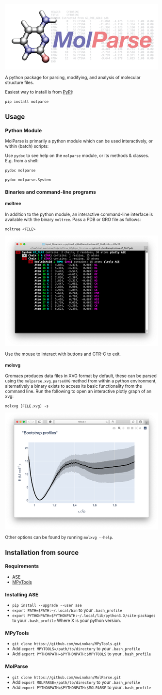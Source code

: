 ![MolParse](https://github.com/mwinokan/MolParse/blob/master/graphics/molparse-01.png?raw=true)

A python package for parsing, modifying, and analysis of molecular structure files.

Easiest way to install is from [PyPI](https://pypi.org/project/MolParse/):

`pip install molparse`

## Usage

### Python Module

MolParse is primarily a python module which can be used interactively, or within (batch) scripts:

Use `pydoc` to see help on the `molparse` module, or its methods & classes. E.g. from a shell:

`pydoc molparse`

`pydoc molparse.System`

### Binaries and command-line programs

#### moltree

In addition to the python module, an interactive command-line interface is available with the binary `moltree`. Pass a PDB or GRO file as follows:

`moltree <FILE>`

![moltree](https://github.com/mwinokan/MolParse/blob/master/graphics/moltree.png?raw=true)

Use the mouse to interact with buttons and CTR-C to exit.

#### molxvg

Gromacs produces data files in XVG format by default, these can be parsed using the `molparse.xvg.parseXVG` method from within a python environment, alternatively a binary exists to access its basic functionality from the command line. Run the following to open an interactive plotly graph of an xvg:

`molxvg [FILE.xvg] -s`

![moltree](https://github.com/mwinokan/MolParse/blob/master/graphics/molxvg.png?raw=true)

Other options can be found by running `molxvg --help`.

## Installation from source

### Requirements

*   [ASE](#https://wiki.fysik.dtu.dk/ase/index.html)
*   [MPyTools](#https://github.com/mwinokan/MPyTools)

### Installing ASE

*   `pip install --upgrade --user ase`
*   `export PATH=$PATH:~/.local/bin` to your `.bash_profile`
*   `export PYTHONPATH=$PYTHONPATH:~/.local/lib/python3.X/site-packages` to your `.bash_profile` Where X is your python version.

### MPyTools

* `git clone https://github.com/mwinokan/MPyTools.git`
* Add `export MPYTOOLS=/path/to/directory` to your `.bash_profile`
* Add `export PYTHONPATH=$PYTHONPATH:$MPYTOOLS` to your `.bash_profile`

### MolParse

* `git clone https://github.com/mwinokan/MolParse.git`
* Add `export MOLPARSE=/path/to/directory` to your `.bash_profile`
* Add `export PYTHONPATH=$PYTHONPATH:$MOLPARSE` to your `.bash_profile`

